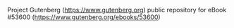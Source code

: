 Project Gutenberg (https://www.gutenberg.org) public repository for
eBook #53600 (https://www.gutenberg.org/ebooks/53600)

